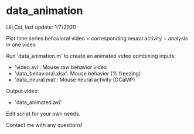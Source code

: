 # data_animation
Lili Cai, last update: 1/7/2020

Plot time series behavioral video + corresponding neural activity + analysis in one video

Run 'data_animation.m' to create an animated video combining inputs:
- 'video.avi': Mouse raw behavior video
- 'data_behavioral.xlsx': Mouse behavior (% freezing)
- 'data_neural.mat': Mouse neural activity (GCaMP)

Output video: 
- 'data_animated.avi'

Edit script for your own needs. 

Contact me with any questions! 
